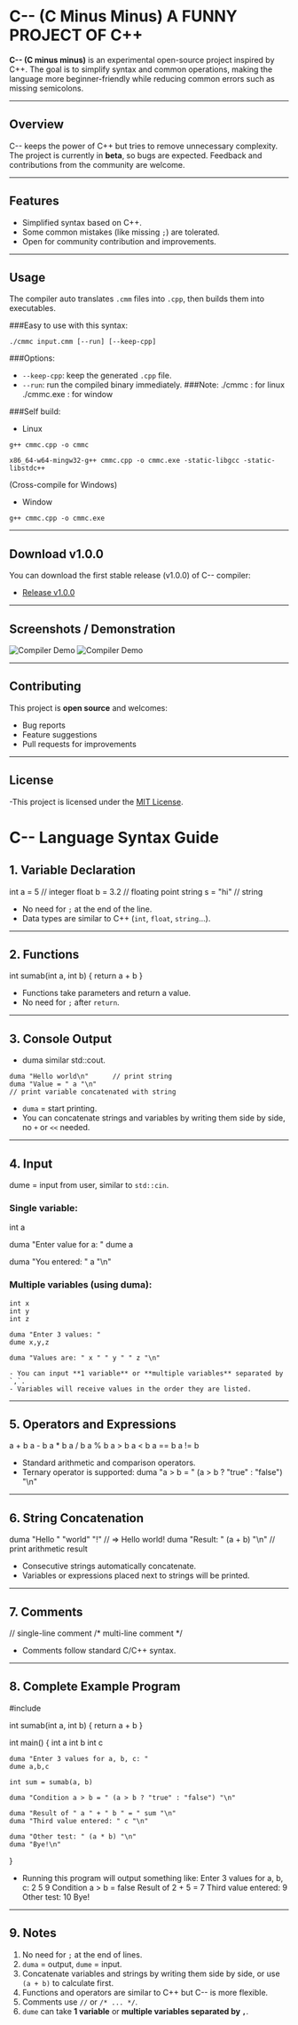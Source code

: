 # C-- (C Minus Minus) A FUNNY PROJECT OF C++

**C-- (C minus minus)** is an experimental open-source project inspired by C++.
The goal is to simplify syntax and common operations, making the language more beginner-friendly while reducing common errors such as missing semicolons.

---

## Overview
C-- keeps the power of C++ but tries to remove unnecessary complexity. 
The project is currently in **beta**, so bugs are expected. Feedback and contributions from the community are welcome.

---

## Features
- Simplified syntax based on C++.
- Some common mistakes (like missing `;`) are tolerated.
- Open for community contribution and improvements.

---

## Usage
The compiler auto translates `.cmm` files into `.cpp`, then builds them into executables.

###Easy to use with this syntax:
```
./cmmc input.cmm [--run] [--keep-cpp]
```
###Options:
- `--keep-cpp`: keep the generated `.cpp` file.
- `--run`: run the compiled binary immediately.
###Note:
./cmmc : for linux
./cmmc.exe : for window

###Self build: 
- Linux 
```
g++ cmmc.cpp -o cmmc
```
```
x86_64-w64-mingw32-g++ cmmc.cpp -o cmmc.exe -static-libgcc -static-libstdc++
```
(Cross-compile for Windows)
- Window
```
g++ cmmc.cpp -o cmmc.exe
```
---

## Download v1.0.0

You can download the first stable release (v1.0.0) of C-- compiler:

- [Release v1.0.0](https://github.com/dotlinux26/cmmc_project/releases/tag/v1.0.0)

---

## Screenshots / Demonstration
![Compiler Demo](docs/demo.png)
![Compiler Demo](docs/demo2.png)

---

## Contributing
This project is **open source** and welcomes:
- Bug reports
- Feature suggestions
- Pull requests for improvements

---

## License

-This project is licensed under the [MIT License](https://opensource.org/licenses/MIT).


# C-- Language Syntax Guide

## 1. Variable Declaration
int a = 5        // integer
float b = 3.2    // floating point
string s = "hi"  // string
- No need for `;` at the end of the line.
- Data types are similar to C++ (`int`, `float`, `string`...).

---

## 2. Functions
int sumab(int a, int b) {
    return a + b
}
- Functions take parameters and return a value.
- No need for `;` after `return`.

---

## 3. Console Output
- duma similar std::cout.
```
duma "Hello world\n"      // print string
duma "Value = " a "\n"    
// print variable concatenated with string
```
- `duma` = start printing.
- You can concatenate strings and variables by writing them side by side, no `+` or `<<` needed.

---

## 4. Input
dume = input from user, similar to `std::cin`.

### Single variable:
int a

duma "Enter value for a: "
dume a

duma "You entered: " a "\n"

### Multiple variables (using duma):
```
int x
int y
int z

duma "Enter 3 values: "
dume x,y,z

duma "Values are: " x " " y " " z "\n"

- You can input **1 variable** or **multiple variables** separated by `,`.
- Variables will receive values in the order they are listed.
```
---

## 5. Operators and Expressions
a + b
a - b
a * b
a / b
a % b
a > b
a < b
a == b
a != b
- Standard arithmetic and comparison operators.
- Ternary operator is supported:
duma "a > b = " (a > b ? "true" : "false") "\n"

---

## 6. String Concatenation
duma "Hello " "world" "!"        // => Hello world!
duma "Result: " (a + b) "\n"     // print arithmetic result
- Consecutive strings automatically concatenate.
- Variables or expressions placed next to strings will be printed.

---

## 7. Comments
// single-line comment
/* 
   multi-line comment
*/
- Comments follow standard C/C++ syntax.

---

## 8. Complete Example Program
#include <iostream>

int sumab(int a, int b) {
    return a + b
}

int main() {
    int a
    int b
    int c

    duma "Enter 3 values for a, b, c: "
    dume a,b,c

    int sum = sumab(a, b)

    duma "Condition a > b = " (a > b ? "true" : "false") "\n"

    duma "Result of " a " + " b " = " sum "\n"
    duma "Third value entered: " c "\n"

    duma "Other test: " (a * b) "\n"
    duma "Bye!\n"
}
- Running this program will output something like:
Enter 3 values for a, b, c:
2 5 9
Condition a > b = false
Result of 2 + 5 = 7
Third value entered: 9
Other test: 10
Bye!

---

## 9. Notes
1. No need for `;` at the end of lines.
2. `duma` = output, `dume` = input.
3. Concatenate variables and strings by writing them side by side, or use `(a + b)` to calculate first.
4. Functions and operators are similar to C++ but C-- is more flexible.
5. Comments use `//` or `/* ... */`.
6. `dume` can take **1 variable** or **multiple variables separated by `,`**.
